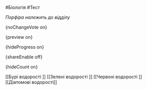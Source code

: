 #Біологія #Тест

*Порфіра належить до відділу*

{noChangeVote on}

{preview on}

{hideProgress on}

{shareEnable off}

{hideCount on}

[[Бурі водорості ]]
[[Зелені водорості ]]
[[Червоні водорості ]]
[[Діатомові водорості]]
